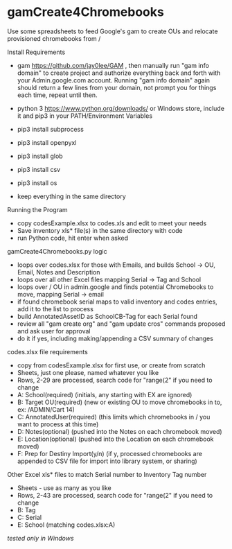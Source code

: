 # gamCreate4Chromebooks
Use some spreadsheets to feed Google's gam to create OUs and relocate provisioned chromebooks from /

Install Requirements

- gam  https://github.com/jay0lee/GAM , then manually run "gam info domain" to create project and authorize everything back and forth with your Admin.google.com account.  Running "gam info domain" again should return a few lines from your domain, not prompt you for things each time, repeat until then.
- python 3 https://www.python.org/downloads/ or Windows store, include it and pip3 in your PATH/Environment Variables
- pip3 install subprocess
- pip3 install openpyxl
- pip3 install glob
- pip3 install csv
- pip3 install os

- keep everything in the same directory

Running the Program

- copy codesExample.xlsx to codes.xls and edit to meet your needs
- Save inventory xls* file(s) in the same directory with code
- run Python code, hit enter when asked

gamCreate4Chromebooks.py logic

- loops over codes.xlsx for those with Emails, and builds School -> OU, Email, Notes and Description
- loops over all other Excel files mapping Serial -> Tag and School
- loops over / OU in admin.google and finds potential Chromebooks to move, mapping Serial -> email
- if found chromebook serial maps to valid inventory and codes entries, add it to the list to process
- build AnnotatedAssetID as SchoolCB-Tag for each Serial found
- review all "gam create org" and "gam update cros" commands proposed and ask user for approval
- do it if yes, including making/appending a CSV summary of changes

codes.xlsx file requirements

- copy from codesExample.xlsx for first use, or create from scratch
- Sheets, just one please, named whatever you like
- Rows, 2-29 are processed, search code for "range(2" if you need to change
- A: School(required) (initials, any starting with EX are ignored)
- B: Target OU(required) (new or existing OU to move chromebooks in to, ex: /ADMIN/Cart 14)
- C: AnnotatedUser(required) (this limits which chromebooks in / you want to process at this time)
- D: Notes(optional) (pushed into the Notes on each chromebook moved)
- E: Location(optional) (pushed into the Location on each chromebook moved)
- F: Prep for Destiny Import(y/n) (if y, processed chromebooks are appended to CSV file for import into library system, or sharing)

Other Excel xls* files to match Serial number to Inventory Tag number

- Sheets - use as many as you like
- Rows, 2-43 are processed, search code for "range(2" if you need to change
- B: Tag
- C: Serial
- E: School (matching codes.xlsx:A)

_tested only in Windows_
